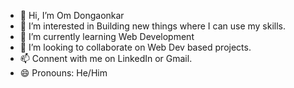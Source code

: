 - 👋 Hi, I’m Om Dongaonkar
- 👀 I’m interested in Building new things where I can use my skills.
- 🌱 I’m currently learning Web Development
- 💞️ I’m looking to collaborate on Web Dev based projects.
- 📫 Connent with me on LinkedIn or Gmail.
- 😄 Pronouns: He/Him
  

